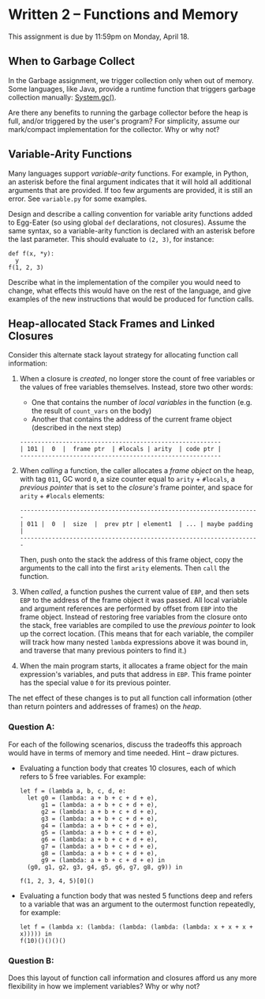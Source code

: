 # Written 2 – Functions and Memory

This assignment is due by 11:59pm on Monday, April 18.

## When to Garbage Collect

In the Garbage assignment, we trigger collection only when out of memory.  Some
languages, like Java, provide a runtime function that triggers garbage
collection manually:
[System.gc()](https://docs.oracle.com/javase/8/docs/api/java/lang/Runtime.html#gc--).

Are there any benefits to running the garbage collector before the heap is
full, and/or triggered by the user's program?  For simplicity, assume our
mark/compact implementation for the collector.  Why or why not?

## Variable-Arity Functions

Many languages support _variable-arity_ functions.  For example, in Python, an
asterisk before the final argument indicates that it will hold all additional
arguments that are provided.  If too few arguments are provided, it is still an
error.  See `variable.py` for some examples.

Design and describe a calling convention for variable arity functions added to
Egg-Eater (so using global `def` declarations, not closures).  Assume the same
syntax, so a variable-arity function is declared with an asterisk before the
last parameter.  This should evaluate to `(2, 3)`, for instance:

```
def f(x, *y):
  y
f(1, 2, 3)
```

Describe what in the implementation of the compiler you would need to change,
what effects this would have on the rest of the language, and give examples of
the new instructions that would be produced for function calls.

## Heap-allocated Stack Frames and Linked Closures

Consider this alternate stack layout strategy for allocating function call
information:

1. When a closure is _created_, no longer store the count of free variables or
the values of free variables themselves.  Instead, store two other words:

      - One that contains the number of _local variables_ in the function (e.g.
        the result of `count_vars` on the body)
      - Another that contains the address of the current frame object (described
        in the next step)

    ```
    ---------------------------------------------------------
    | 101 |  0  |  frame ptr  | #locals | arity  | code ptr |
    ---------------------------------------------------------
    ```


2.  When _calling_ a function, the caller allocates a _frame object_ on the
heap, with tag `011`, GC word `0`, a size counter equal to `arity` + `#locals`,
a _previous pointer_ that is set to the _closure's_ frame pointer, and space
for `arity` + `#locals` elements:

    ```
    --------------------------------------------------------------------
    | 011 |  0  |  size  |  prev ptr | element1  | ... | maybe padding |
    --------------------------------------------------------------------
    ```

    Then, push onto the stack the address of this frame object, copy the
    arguments to the call into the first `arity` elements.  Then `call` the
    function.


3.  When _called_, a function pushes the current value of `EBP`, and then sets
`EBP` to the address of the frame object it was passed.  All local variable and
argument references are performed by offset from `EBP` into the frame object.
Instead of restoring free variables from the closure onto the stack, free
variables are compiled to use the _previous pointer_ to look up the correct
location.  (This means that for each variable, the compiler will track how many
nested `lambda` expressions above it was bound in, and traverse that many
previous pointers to find it.)

4.  When the main program starts, it allocates a frame object for the main
expression's variables, and puts that address in `EBP`.  This frame pointer has
the special value `0` for its previous pointer.

The net effect of these changes is to put all function call information (other
than return pointers and addresses of frames) on the _heap_.


### Question A:

For each of the following scenarios, discuss the tradeoffs this approach would
have in terms of memory and time needed.  Hint – draw pictures.

- Evaluating a function body that creates 10 closures, each of which refers to
  5 free variables.  For example:

  ```
  let f = (lambda a, b, c, d, e:
    let g0 = (lambda: a + b + c + d + e),
        g1 = (lambda: a + b + c + d + e),
        g2 = (lambda: a + b + c + d + e),
        g3 = (lambda: a + b + c + d + e),
        g4 = (lambda: a + b + c + d + e),
        g5 = (lambda: a + b + c + d + e),
        g6 = (lambda: a + b + c + d + e),
        g7 = (lambda: a + b + c + d + e),
        g8 = (lambda: a + b + c + d + e),
        g9 = (lambda: a + b + c + d + e) in
    (g0, g1, g2, g3, g4, g5, g6, g7, g8, g9)) in

  f(1, 2, 3, 4, 5)[0]()
  ```

- Evaluating a function body that was nested 5 functions deep and refers to a
  variable that was an argument to the outermost function repeatedly, for
  example:

  ```
  let f = (lambda x: (lambda: (lambda: (lambda: (lambda: x + x + x + x))))) in
  f(10)()()()()
  ```

### Question B:

Does this layout of function call information and closures afford us any more
flexibility in how we implement variables?  Why or why not?



